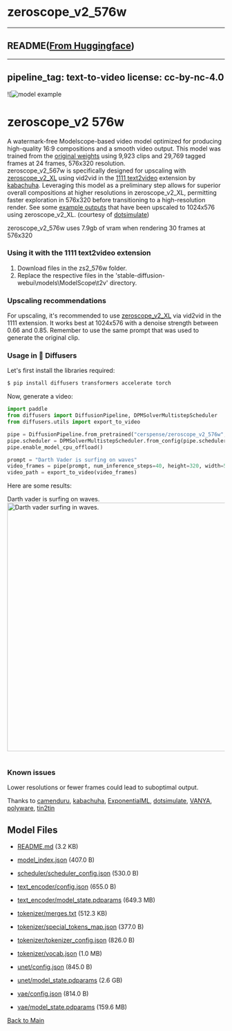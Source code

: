 
# zeroscope_v2_576w
---


## README([From Huggingface](https://huggingface.co/cerspense/zeroscope_v2_576w))

---
pipeline_tag: text-to-video
license: cc-by-nc-4.0
---

![![model example](https://i.imgur.com/1mrNnh8.png)

# zeroscope_v2 576w
A watermark-free Modelscope-based video model optimized for producing high-quality 16:9 compositions and a smooth video output. This model was trained from the [original weights](https://huggingface.co/damo-vilab/modelscope-damo-text-to-video-synthesis) using 9,923 clips and 29,769 tagged frames at 24 frames, 576x320 resolution.<br />
zeroscope_v2_567w is specifically designed for upscaling with [zeroscope_v2_XL](https://huggingface.co/cerspense/zeroscope_v2_XL) using vid2vid in the [1111 text2video](https://github.com/kabachuha/sd-webui-text2video) extension by [kabachuha](https://github.com/kabachuha). Leveraging this model as a preliminary step allows for superior overall compositions at higher resolutions in zeroscope_v2_XL, permitting faster exploration in 576x320 before transitioning to a high-resolution render. See some [example outputs](https://www.youtube.com/watch?v=HO3APT_0UA4) that have been upscaled to 1024x576 using zeroscope_v2_XL. (courtesy of [dotsimulate](https://www.instagram.com/dotsimulate/))<br />

zeroscope_v2_576w uses 7.9gb of vram when rendering 30 frames at 576x320

### Using it with the 1111 text2video extension

1. Download files in the zs2_576w folder.
2. Replace the respective files in the 'stable-diffusion-webui\models\ModelScope\t2v' directory.

### Upscaling recommendations

For upscaling, it's recommended to use [zeroscope_v2_XL](https://huggingface.co/cerspense/zeroscope_v2_XL) via vid2vid in the 1111 extension. It works best at 1024x576 with a denoise strength between 0.66 and 0.85. Remember to use the same prompt that was used to generate the original clip. <br />

### Usage in 🧨 Diffusers

Let's first install the libraries required:

```bash
$ pip install diffusers transformers accelerate torch
```

Now, generate a video:

```py
import paddle
from diffusers import DiffusionPipeline, DPMSolverMultistepScheduler
from diffusers.utils import export_to_video

pipe = DiffusionPipeline.from_pretrained("cerspense/zeroscope_v2_576w", dtype=paddle.float16)
pipe.scheduler = DPMSolverMultistepScheduler.from_config(pipe.scheduler.config)
pipe.enable_model_cpu_offload()

prompt = "Darth Vader is surfing on waves"
video_frames = pipe(prompt, num_inference_steps=40, height=320, width=576, num_frames=24).frames
video_path = export_to_video(video_frames)
```

Here are some results:

<table>
    <tr>
        Darth vader is surfing on waves.
        <br>
        <img src="https://huggingface.co/datasets/huggingface/documentation-images/resolve/main/diffusers/darthvader_cerpense.gif"
            alt="Darth vader surfing in waves."
            style="width: 576;" />
        </center></td>
    </tr>
</table>

### Known issues

Lower resolutions or fewer frames could lead to suboptimal output. <br />

Thanks to [camenduru](https://github.com/camenduru), [kabachuha](https://github.com/kabachuha), [ExponentialML](https://github.com/ExponentialML), [dotsimulate](https://www.instagram.com/dotsimulate/), [VANYA](https://twitter.com/veryVANYA), [polyware](https://twitter.com/polyware_ai), [tin2tin](https://github.com/tin2tin)<br />



## Model Files

- [README.md](https://paddlenlp.bj.bcebos.com/models/community/cerspense/zeroscope_v2_576w/README.md) (3.2 KB)

- [model_index.json](https://paddlenlp.bj.bcebos.com/models/community/cerspense/zeroscope_v2_576w/model_index.json) (407.0 B)

- [scheduler/scheduler_config.json](https://paddlenlp.bj.bcebos.com/models/community/cerspense/zeroscope_v2_576w/scheduler/scheduler_config.json) (530.0 B)

- [text_encoder/config.json](https://paddlenlp.bj.bcebos.com/models/community/cerspense/zeroscope_v2_576w/text_encoder/config.json) (655.0 B)

- [text_encoder/model_state.pdparams](https://paddlenlp.bj.bcebos.com/models/community/cerspense/zeroscope_v2_576w/text_encoder/model_state.pdparams) (649.3 MB)

- [tokenizer/merges.txt](https://paddlenlp.bj.bcebos.com/models/community/cerspense/zeroscope_v2_576w/tokenizer/merges.txt) (512.3 KB)

- [tokenizer/special_tokens_map.json](https://paddlenlp.bj.bcebos.com/models/community/cerspense/zeroscope_v2_576w/tokenizer/special_tokens_map.json) (377.0 B)

- [tokenizer/tokenizer_config.json](https://paddlenlp.bj.bcebos.com/models/community/cerspense/zeroscope_v2_576w/tokenizer/tokenizer_config.json) (826.0 B)

- [tokenizer/vocab.json](https://paddlenlp.bj.bcebos.com/models/community/cerspense/zeroscope_v2_576w/tokenizer/vocab.json) (1.0 MB)

- [unet/config.json](https://paddlenlp.bj.bcebos.com/models/community/cerspense/zeroscope_v2_576w/unet/config.json) (845.0 B)

- [unet/model_state.pdparams](https://paddlenlp.bj.bcebos.com/models/community/cerspense/zeroscope_v2_576w/unet/model_state.pdparams) (2.6 GB)

- [vae/config.json](https://paddlenlp.bj.bcebos.com/models/community/cerspense/zeroscope_v2_576w/vae/config.json) (814.0 B)

- [vae/model_state.pdparams](https://paddlenlp.bj.bcebos.com/models/community/cerspense/zeroscope_v2_576w/vae/model_state.pdparams) (159.6 MB)


[Back to Main](../../)